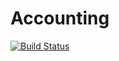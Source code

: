 # Accounting

[![Build Status](https://travis-ci.org/TotalVerb/Accounting.jl.svg?branch=master)](https://travis-ci.org/TotalVerb/Accounting.jl)
